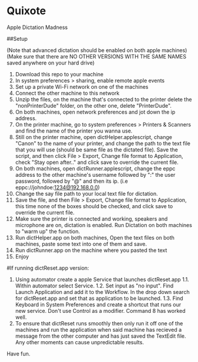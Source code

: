 Quixote
=======

Apple Dictation Madness 


##Setup

(Note that advanced dictation should be enabled on both apple machines)
(Make sure that there are NO OTHER VERSIONS WITH THE SAME NAMES saved anywhere on your hard drive)

1. Download this repo to your machine 
2. In system preferences > sharing, enable remote apple events
3. Set up a private Wi-Fi network on one of the machines 
4. Connect the other machine to this network
5. Unzip the files, on the machine that's connected to the printer delete the "nonPrinterDude" folder, on the other one, delete "PrinterDude".
6. On both machines, open network preferences and jot down the ip address.
7. On the printer machine, go to system preferences > Printers & Scanners and find the name of the printer you wanna use.
8. Still on the printer machine, open dictHelper.applescript, change "Canon" to the name of your printer, and change the path to the text file that you will use (should be same file as the dictated file). Save the script, and then click File > Export, Change file format to Application, check "Stay open after.." and click save to override the current file.
9. On both machines, open dictRunner.applescript, change the eppc address to the other machine's username followed by ":" the user password, followed by "@" and then its ip. (i.e eppc://johndoe:1234@192.168.0.0)
10. Change the say file path to your local text file for dictation.
11. Save the file, and then File > Export, Change file format to Application, this time none of the boxes should be checked,  and click save to override the current file.
12. Make sure the printer is connected and working, speakers and microphone are on, dictation is enabled. Run Dictation on both machines to "warm up" the function.
13. Run dictHelper.app on both machines, Open the text files on both machines, paste some text into one of them and save.
14. Run dictRunner.app on the machine where you pasted the text
15. Enjoy

#If running dictReset.app version:
1. Using automator create a apple Service that launches dictReset.app
1.1. Within automator select Service.
1.2. Set input as "no input". Find Launch Application and add it to the Workflow. In the drop down search for dictReset.app and set that as application to be launched. 
1.3. Find Keyboard in System Preferences and create a shortcut that runs our new service. Don't use Control as a modifier. Command 8 has worked well. 
2. To ensure that dictReset runs smoothly then only run it off one of the machines and run the application when said machine has recieved a message from the other computer and has just saved the TextEdit file. Any other moments can cause unpredictable results. 


Have fun. 
